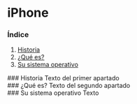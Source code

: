 # iPhone
### **Índice**
1. [Historia](#id1)
2. [¿Qué es?](#id2)
3. [Su sistema operativo](#id3)
<div id='id1' />
### Historia
Texto del primer apartado
<div id='id2' />
### ¿Qué es?
Texto del segundo apartado
<div id='id3' />
### Su sistema operativo
Texto